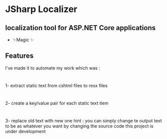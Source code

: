 # JSharp Localizer
## localization tool for ASP.NET Core applications


- ✨Magic ✨

## Features
I've made it to automate my work which was :
#
1- extract static text from cshtml files to resx files
#
2- create a key/value pair for each static text item
#
3- replace old text with new one 
hint : you can simply change te output text to be as whatever you want by changing the source code
this project is under development
